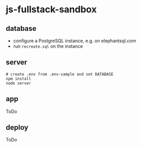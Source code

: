 # js-fullstack-sandbox

## database

* configure a PostgreSQL instance, e.g. on elephantsql.com
* run `recreate.sql` on the instance

## server

    # create .env from .env-sample and set DATABASE 
    npm install
    node server

## app

ToDo

## deploy

ToDo